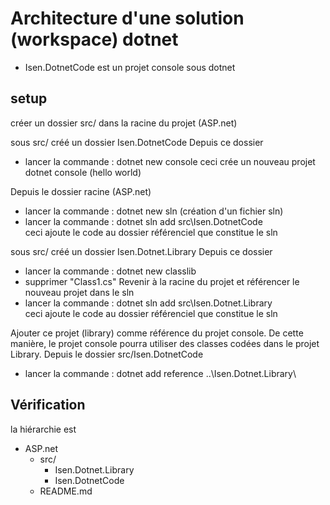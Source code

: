 # Architecture d'une solution (workspace) dotnet
* Isen.DotnetCode est un projet console sous dotnet

## setup
créer un dossier src/ dans la racine du projet (ASP.net)

sous src/ créé un dossier Isen.DotnetCode
Depuis ce dossier
* lancer la commande : dotnet new console
ceci crée un nouveau projet dotnet console (hello world)

Depuis le dossier racine (ASP.net)
* lancer la commande : dotnet new sln (création d'un fichier sln)
* lancer la commande : dotnet sln add src\Isen.DotnetCode\
ceci ajoute le code au dossier référenciel que constitue le sln

sous src/ créé un dossier Isen.Dotnet.Library
Depuis ce dossier
* lancer la commande : dotnet new classlib
* supprimer "Class1.cs"
Revenir à la racine du projet et référencer le nouveau projet dans le sln
* lancer la commande : dotnet sln add src\Isen.Dotnet.Library\
ceci ajoute le code au dossier référenciel que constitue le sln

Ajouter ce projet (library) comme référence du projet console.
De cette manière, le projet console pourra utiliser des classes codées dans le projet Library.
Depuis le dossier src/Isen.DotnetCode
* lancer la commande : dotnet add reference ..\Isen.Dotnet.Library\

## Vérification
la hiérarchie est 
* ASP.net
    * src/
        * Isen.Dotnet.Library
        * Isen.DotnetCode
    * README.md


